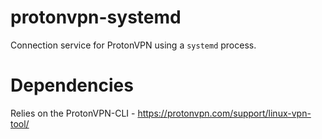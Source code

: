 # protonvpn-systemd
Connection service for ProtonVPN using a `systemd` process.

# Dependencies
Relies on the ProtonVPN-CLI - https://protonvpn.com/support/linux-vpn-tool/
